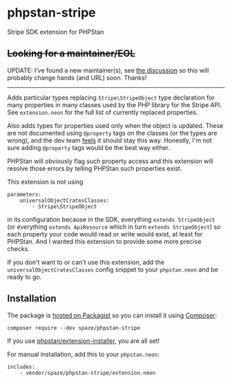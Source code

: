 # phpstan-stripe
Stripe SDK extension for PHPStan

## ~~Looking for a maintainer/EOL~~
UPDATE: I've found a new maintainer(s), see [the discussion](https://github.com/spaze/phpstan-stripe/discussions/19) so this will probably change hands (and URL) soon. Thanks!

---

Adds particular types replacing `Stripe\StripeObject` type declaration for many properties in many classes used by the PHP library for the Stripe API.
See `extension.neon` for the full list of currently replaced properties.

Also adds types for properties used only when the object is updated.
These are not documented using `@property` tags on the classes (or the types are wrong), and the dev team [feels](https://github.com/stripe/stripe-php/pull/543) it should stay this way.
Honestly, I'm not sure adding `@property` tags would be the best way either.

PHPStan will obviously flag such property access and this extension will resolve those errors by telling PHPStan such properties exist.

This extension is not using
```
parameters:
	universalObjectCratesClasses:
		- Stripe\StripeObject
```
in its configuration because in the SDK, everything `extends StripeObject` (or everything `extends ApiResource` which in turn `extends StripeObject`) so each property your code would read or write would exist, at least for PHPStan.
And I wanted this extension to provide some more precise checks.

If you don't want to or can't use this extension, add the `universalObjectCratesClasses` config snippet to your `phpstan.neon` and be ready to go.

## Installation

The package is [hosted on Packagist](https://packagist.org/packages/spaze/phpstan-stripe) so you can install it using [Composer](https://getcomposer.org/):

```
composer require --dev spaze/phpstan-stripe
```

If you use [phpstan/extension-installer](https://github.com/phpstan/extension-installer), you are all set!

For manual installation, add this to your `phpstan.neon`:

```
includes:
	- vendor/spaze/phpstan-stripe/extension.neon
```
